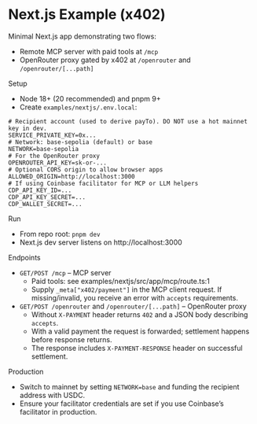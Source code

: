 # Next.js Example (x402)

Minimal Next.js app demonstrating two flows:
- Remote MCP server with paid tools at `/mcp`
- OpenRouter proxy gated by x402 at `/openrouter` and `/openrouter/[...path]`

Setup
- Node 18+ (20 recommended) and pnpm 9+
- Create `examples/nextjs/.env.local`:
```
# Recipient account (used to derive payTo). DO NOT use a hot mainnet key in dev.
SERVICE_PRIVATE_KEY=0x...
# Network: base-sepolia (default) or base
NETWORK=base-sepolia
# For the OpenRouter proxy
OPENROUTER_API_KEY=sk-or-...
# Optional CORS origin to allow browser apps
ALLOWED_ORIGIN=http://localhost:3000
# If using Coinbase facilitator for MCP or LLM helpers
CDP_API_KEY_ID=...
CDP_API_KEY_SECRET=...
CDP_WALLET_SECRET=...
```

Run
- From repo root: `pnpm dev`
- Next.js dev server listens on http://localhost:3000

Endpoints
- `GET/POST /mcp` – MCP server
  - Paid tools: see examples/nextjs/src/app/mcp/route.ts:1
  - Supply `_meta["x402/payment"]` in the MCP client request. If missing/invalid, you receive an error with `accepts` requirements.
- `GET/POST /openrouter` and `/openrouter/[...path]` – OpenRouter proxy
  - Without `X-PAYMENT` header returns `402` and a JSON body describing `accepts`.
  - With a valid payment the request is forwarded; settlement happens before response returns.
  - The response includes `X-PAYMENT-RESPONSE` header on successful settlement.

Production
- Switch to mainnet by setting `NETWORK=base` and funding the recipient address with USDC.
- Ensure your facilitator credentials are set if you use Coinbase’s facilitator in production.
